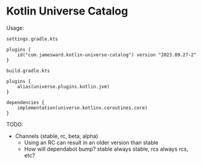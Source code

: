 # Kotlin Universe Catalog

Usage:

`settings.gradle.kts`
```
plugins {
    id("com.jamesward.kotlin-universe-catalog") version "2023.09.27-2"
}
```

`build.gradle.kts`
```
plugins {
    alias(universe.plugins.kotlin.jvm)
}

dependencies {
    implementation(universe.kotlinx.coroutines.core)
}
```


TODO:
- Channels (stable, rc, beta, alpha)
  - Using an RC can result in an older version than stable
  - How will dependabot bump? stable always stable, rcs always rcs, etc?
